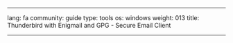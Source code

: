 

---

lang: fa
community: guide
type: tools
os: windows
weight: 013
title: Thunderbird with Enigmail and GPG - Secure Email Client

---

<stub>

